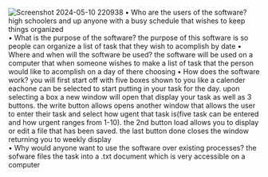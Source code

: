 ![Screenshot 2024-05-10 220938](https://github.com/Auosorio/Weekly_Planner/assets/166427475/8b573067-540c-4a01-a8f1-83b8c1137d33)
• Who are the users of the software?
high schoolers and up anyone with a busy schedule that wishes to keep things organized  
• What is the purpose of the software?
the purpose of this software is so people can organize a list of task that they wish to acomplish by date
• Where and when will the software be used? 
the software will be used on a computer that when someone wishes to make a list of task that the person would like to acomplish on a day of there choosing
• How does the software work?
you will first start off with five boxes shown to you like a calender eachone can be selected to start putting in your task for the day. upon selecting a box a new window will open that display your task as well as 3 buttons. the write button allows opens another window that allows the user to enter their task and select how ugent that task is(five task can be entered and how urgent ranges from 1-10). the 2nd button  load allows you to display or edit a file that has been saved. the last button done closes the window returning you to weekly display  
• Why would anyone want to use the software over existing processes?
the sofware files the task into a .txt document which is very accessible on a computer
